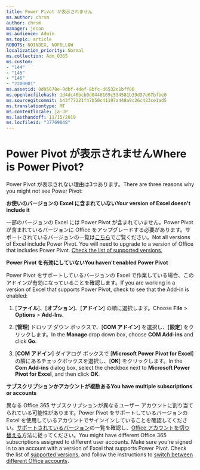 ```yaml
---
title: Power Pivot が表示されません
ms.author: chrsm
author: chrsm
manager: jecon
ms.audience: Admin
ms.topic: article
ROBOTS: NOINDEX, NOFOLLOW
localization_priority: Normal
ms.collection: Adm_O365
ms.custom:
- "144"
- "145"
- "146"
- "2200001"
ms.assetid: 0d95078e-9dbf-4def-8bfc-d6532c1bff00
ms.openlocfilehash: 1d4dc46bcb0d0448169c534581b39d37e67bfbe0
ms.sourcegitcommit: b43f77221f47b50c41197a448a9c26c423ce1ad5
ms.translationtype: MT
ms.contentlocale: ja-JP
ms.lasthandoff: 11/15/2019
ms.locfileid: "37769848"
---
```

# <a name="where-is-power-pivot"></a><span data-ttu-id="7ad6c-102">Power Pivot が表示されません</span><span class="sxs-lookup"><span data-stu-id="7ad6c-102">Where is Power Pivot?</span></span>

<span data-ttu-id="7ad6c-103">Power Pivot が表示されない理由は3つあります。</span><span class="sxs-lookup"><span data-stu-id="7ad6c-103">There are three reasons why you might not see Power Pivot:</span></span>
  
<span data-ttu-id="7ad6c-104">**お使いのバージョンの Excel に含まれていない**</span><span class="sxs-lookup"><span data-stu-id="7ad6c-104">**Your version of Excel doesn't include it**</span></span>
  
<span data-ttu-id="7ad6c-p101">一部のバージョンの Excel には Power Pivot が含まれていません。Power Pivot が含まれているバージョンに Office をアップグレードする必要があります。サポートされているバージョンの一覧は[こちら](https://support.office.com/article/aa64e217-4b6e-410b-8337-20b87e1c2a4b.aspx)でご覧ください。</span><span class="sxs-lookup"><span data-stu-id="7ad6c-p101">Not all versions of Excel include Power Pivot. You will need to upgrade to a version of Office that includes Power Pivot. [Check the list of supported versions.](https://support.office.com/article/aa64e217-4b6e-410b-8337-20b87e1c2a4b.aspx)</span></span>
  
<span data-ttu-id="7ad6c-108">**Power Pivot を有効にしていない**</span><span class="sxs-lookup"><span data-stu-id="7ad6c-108">**You haven't enabled Power Pivot**</span></span>
  
<span data-ttu-id="7ad6c-109">Power Pivot をサポートしているバージョンの Excel で作業している場合、このアドインが有効になっていることを確認します。</span><span class="sxs-lookup"><span data-stu-id="7ad6c-109">If you are working in a version of Excel that supports Power Pivot, check to see that the Add-in is enabled:</span></span>
  
1. <span data-ttu-id="7ad6c-110">[**ファイル**]、[**オプション**]、[**アドイン**] の順に選択します。</span><span class="sxs-lookup"><span data-stu-id="7ad6c-110">Choose **File** \> **Options** \> **Add-Ins**.</span></span>

2. <span data-ttu-id="7ad6c-111">[**管理**] ドロップ ダウン ボックスで、[**COM アドイン**] を選択し、[**設定**] をクリックします。</span><span class="sxs-lookup"><span data-stu-id="7ad6c-111">In the **Manage** drop down box, choose **COM Add-ins** and click **Go**.</span></span>

3. <span data-ttu-id="7ad6c-112">[**COM アドイン**] ダイアログ ボックスで [**Microsoft Power Pivot for Excel**] の隣にあるチェックボックスを選択し、[**OK**] をクリックします。</span><span class="sxs-lookup"><span data-stu-id="7ad6c-112">In the **Com Add-ins** dialog box, select the checkbox next to **Microsoft Power Pivot for Excel**, and then click **OK**.</span></span>

<span data-ttu-id="7ad6c-113">**サブスクリプションかアカウントが複数ある**</span><span class="sxs-lookup"><span data-stu-id="7ad6c-113">**You have multiple subscriptions or accounts**</span></span>
  
<span data-ttu-id="7ad6c-p102">異なる Office 365 サブスクリプションが異なるユーザー アカウントに割り当てられている可能性があります。Power Pivot をサポートしているバージョンの Excel を使用しているアカウントでサインインしていることを確認してください。[サポートされているバージョン](https://support.office.com/article/aa64e217-4b6e-410b-8337-20b87e1c2a4b.aspx)の一覧を確認し、[Office アカウントを切り替える](https://support.office.com/article/b9582171-fd1f-4284-9846-bdd72bb28426.aspx#BKMK_WebSwitchAccounts)方法に従ってください。</span><span class="sxs-lookup"><span data-stu-id="7ad6c-p102">You might have different Office 365 subscriptions assigned to different user accounts. Make sure you're signed in to an account with a version of Excel that supports Power Pivot. Check the list of [supported versions](https://support.office.com/article/aa64e217-4b6e-410b-8337-20b87e1c2a4b.aspx), and follow the instructions to [switch between different Office accounts](https://support.office.com/article/b9582171-fd1f-4284-9846-bdd72bb28426.aspx#BKMK_WebSwitchAccounts).</span></span>
